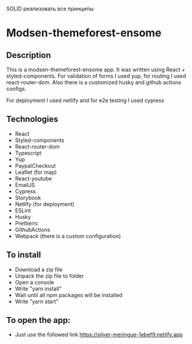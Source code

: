SOLID реализовать все принципы

# Modsen-themeforest-ensome

## Description

This is a modsen-themeforest-ensome app. It was written using React + styled-components. For validation of forms I used yup, for routing I used react-router-dom. Also there is a customized husky and github actions configs.

For deployment I used netlify and for e2e testing I used cypress

## Technologies

- React
- Styled-components
- React-router-dom
- Typescript
- Yup
- PaypalCheckout
- Leaflet (for map)
- React-youtube
- EmailJS
- Cypress
- Storybook
- Netlify (for deployment)
- ESLint
- Husky
- Prettierrc
- GithubActions
- Webpack (there is a custom configuration)

## To install

- Download a zip file
- Unpack the zip file to folder
- Open a console
- Write "yarn install"
- Wait until all npm packages will be installed
- Write "yarn start"

## To open the app:

- Just use the followed link https://silver-meringue-1ebef9.netlify.app
